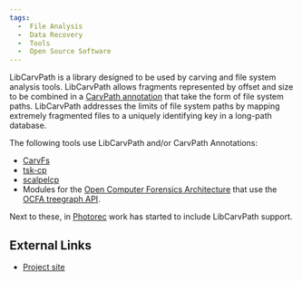 ```yaml
---
tags:
  -  File Analysis
  -  Data Recovery
  -  Tools
  -  Open Source Software
---
```

LibCarvPath is a library designed to be used by carving and file system
analysis tools. LibCarvPath allows fragments represented by offset and
size to be combined in a [CarvPath
annotation](carvpath_annotation.md) that take the form of file
system paths. LibCarvPath addresses the limits of file system paths by
mapping extremely fragmented files to a uniquely identifying key in a
long-path database.

The following tools use LibCarvPath and/or CarvPath Annotations:

- [CarvFs](carvfs.md)
- [tsk-cp](tsk-cp.md)
- [scalpelcp](scalpelcp.md)
- Modules for the [Open Computer Forensics
  Architecture](open_computer_forensics_architecture.md) that
  use the [OCFA treegraph API](ocfa_treegraph_api.md).

Next to these, in [Photorec](photorec.md) work has started to
include LibCarvPath support.

## External Links

- [Project site](https://github.com/DNPA/libcarvpath)
